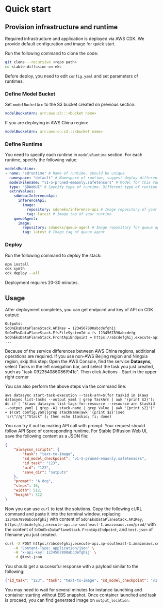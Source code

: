 # Quick start

## Provision infrastructure and runtime

Required infrastructure and application is deployed via AWS CDK. We provide default configuration and image for quick start.

Run the following command to clone the code:

```bash
git clone --recursive <repo path>
cd stable-diffusion-on-eks
```

Before deploy, you need to edit `config.yaml` and set parameters of runtimes.

### Define Model Bucket

Set `modelBucketArn` to the S3 bucket created on previous section.

```yaml
modelBucketArn: arn:aws:s3:::<bucket name>
```

If you are deploying in AWS China region:
```yaml
modelBucketArn: arn:aws-cn:s3:::<bucket name>
```

### Define Runtime

You need to specify each runtime in `modelsRuntime` section. For each runtime, specify the following value:

```yaml
modelsRuntime:
- name: "sdruntime" # Name of runtime, should be unique
  namespace: "default" # Namespace of runtime, suggest deploy different runtimes on seperate namespaces
  modelFilename: "v1-5-pruned-emaonly.safetensors" # Model for this runtime, request will be routed by model filename.
  type: "SDWebUI" # Specify type of runtime. Different type of runtime represents different API Spec.
  extraValues:
    sdWebuiInferenceApi:
      inferenceApi:
        image:
          repository: sdoneks/inference-api # Image repository of your runtime
          tag: latest # Image tag of your runtime
    queueAgent:
      image:
        repository: sdoneks/queue-agent # Image repository for queue agent
        tag: latest # Image tag of queue agent

```

### Deploy

Run the following command to deploy the stack:

```bash
npm install
cdk synth
cdk deploy --all
```

Deployment requires 20-30 minutes.

## Usage

After deployment completes, you can get endpoint and key of API on CDK output:

```bash
Outputs:
SdOnEksDataPlaneStack.APIKey = 1234567890abcdefghij
SdOnEksDataPlaneStack.EfsFileSystemId = fs-1234567890abcdefg
SdOnEksDataPlaneStack.FrontApiEndpoint = https://abcdefghij.execute-api.ap-southeast-1.amazonaws.com/prod/
...
```

Because of the service differences between AWS China regions, additional operations are required. If you use non-AWS Beijing region and Ningxia region, skip this step:
Open the AWS Console, find the service **Datasync**, select Tasks in the left navigation bar, and select the task you just created, such as "task-092354086086f941c".
Then click Actions - Start in the upper right corner

You can also perform the above steps via the command line:
```
aws datasync start-task-execution --task-arn=$(for taskid in $(aws datasync list-tasks --output yaml | grep TaskArn | awk '{print $2}'); do if [ "$(aws datasync list-tags-for-resource --resource-arn $taskid --output yaml | grep -A1 stack-name | grep Value | awk '{print $2}')" = $(cat config.yaml|grep stackName|awk '{print $2}'|sed 's/\"//g')"Stack" ]; then echo $taskid; fi; done)
```

You can try it out by making API call with prompt. Your request should follow API Spec of corresponding runtime. For Stable Diffusion Web UI, save the following content as a JSON file:

```json
{
    "alwayson_scripts": {
        "task": "text-to-image",
        "sd_model_checkpoint": "v1-5-pruned-emaonly.safetensors",
        "id_task": "123",
        "uid": "123",
        "save_dir": "outputs"
    },
    "prompt": "A dog",
    "steps": 16,
    "width": 512,
    "height": 512
}
```

Now you can use `curl` to test the solutions. Copy the following cURL command and paste it into the terminal window, replacing `1234567890abcdefghij` with content of `SdOnEksDataPlaneStack.APIKey`, `https://abcdefghij.execute-api.ap-southeast-1.amazonaws.com/prod/` with the content of `SdOnEksDataPlaneStack.FrontApiEndpoint`, and `test.json` of filename you just created.

```bash
curl -X POST https://abcdefghij.execute-api.ap-southeast-1.amazonaws.com/prod/ \
    -H 'Content-Type: application/json' \
    -H 'x-api-key: 1234567890abcdefghij' \
    -d @test.json
```

You should get a successful response with a payload similar to the following:

```json
{"id_task": "123", "task": "text-to-image", "sd_model_checkpoint": "v1-5-pruned-emaonly.safetensors", "output_location": "s3://sdoneksdataplanestack-outputs3bucket/123"}
```

You may need to wait for several minutes for instance launching and container starting without EBS snapshot. Once container launched and task is proceed, you can find generated image on `output_location`.
